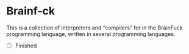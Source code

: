 # Brainf-ck

This is a collection of interpreters and “compilers” for in the BrainFuck programming language, written in several programming languages.

- [ ] Finished
